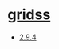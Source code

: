 # [gridss](https://hpc.nih.gov/apps/gridss.html)
- [2.9.4](/high-throughput-sequencing/gridss/2.9.4)
